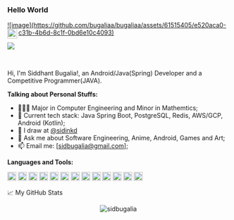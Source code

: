 ### Hello World <img src="https://media.giphy.com/media/hvRJCLFzcasrR4ia7z/giphy.gif" width="10px">
<a href="https://www.linkedin.com/in/bugaliaa/">
  ![image](https://github.com/bugaliaa/bugaliaa/assets/61515405/e520aca0-c31b-4b6d-8c1f-0bd6e10c4093)
</a>
<a href="https://instagram.com/sidinkd">
  <img align="left" alt="Sid Bugalia | Instagram" width="22px" src="https://img.icons8.com/fluent/48/000000/instagram-new.png" />
</a>

![](https://visitor-badge.glitch.me/badge?page_id=bugaliaa.bugaliaa)

<br />

Hi, I'm Siddhant Bugalia!, an Android/Java(Spring) Developer and a Competitive Programmer(JAVA).
  
**Talking about Personal Stuffs:**

- 👨🏽‍💻 Major in Computer Engineering and Minor in Mathemtics;
- 🌱 Current tech stack: Java Spring Boot, PostgreSQL, Redis, AWS/GCP, Android (Kotlin);
- 🎨 I draw at [@sidinkd](https://instagram.com/sidinkd)
- 💬 Ask me about Software Engineering, Anime, Android, Games and Art;
- 📫 Email me: [sidbugalia@gmail.com];

**Languages and Tools:**  

<code><img height="20" src="https://cdn.svgporn.com/logos/html-5.svg"></code>
<code><img height="20" src="https://cdn.svgporn.com/logos/css-3.svg"></code>
<code><img height="20" src="https://cdn.svgporn.com/logos/spring-icon.svg"></code>
<code><img height="20" src="https://cdn.svgporn.com/logos/firebase.svg"></code>
<code><img height="20" src="https://cdn.svgporn.com/logos/java.svg"></code>
<code><img height="20" src="https://cdn.svgporn.com/logos/kotlin.svg"></code>
<code><img height="20" src="https://cdn.svgporn.com/logos/android-icon.svg"></code>
<code><img height="20" src="https://cdn.svgporn.com/logos/git-icon.svg"></code>
<code><img height="20" src="https://cdn.svgporn.com/logos/aws.svg"></code>
<code><img height="20" src="https://cdn.svgporn.com/logos/github-icon.svg"></code>
<code><img height="20" src="https://cdn.svgporn.com/logos/visual-studio-code.svg"></code>
<code><img height="20" src="https://cdn.svgporn.com/logos/intellij-idea.svg"></code>
<code><img height="20" src="https://cdn.svgporn.com/logos/ubuntu.svg"></code>





📈 My GitHub Stats

<p align="center"> <img src="https://github-readme-stats.vercel.app/api?username=bugaliaa&show_icons=true&theme=dracula" alt="sidbugalia" />




